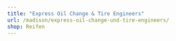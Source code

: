 ```yaml
---
title: "Express Oil Change & Tire Engineers"
url: /madison/express-oil-change-und-tire-engineers/
shop: Reifen
---
```

